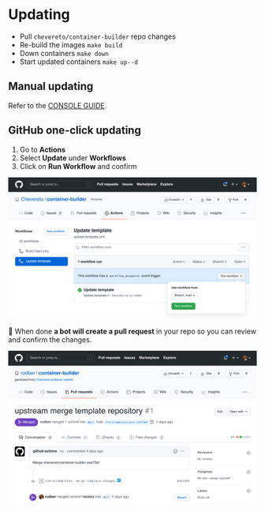 # Updating

* Pull `chevereto/container-builder` repo changes
* Re-build the images `make build`
* Down containers `make down`
* Start updated containers `make up--d`

## Manual updating

Refer to the [CONSOLE GUIDE](console/UPDATING.md).

## GitHub one-click updating

1. Go to **Actions**
2. Select **Update** under **Workflows**
3. Click on **Run Workflow** and confirm

![Update template](src/update.png)

🤖 When done **a bot will create a pull request** in your repo so you can review and confirm the changes.

![Update merge](src/update-merge.png)
